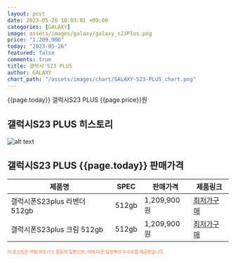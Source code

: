```yaml
---
layout: post
date: 2023-05-26 10:03:01 +09:00
categories: [GALAXY]
image: assets/images/galaxy/galaxy_s23Plus.png
price: "1,209,900"
today: "2023-05-26"
featured: false
comments: true
title: 갤럭시 S23 PLUS
author: GALAXY
chart_path: "/assets/images/chart/GALAXY-S23-PLUS_chart.png"
---
```


{{page.today}} 갤럭시S23 PLUS {{page.price}}원

## 갤럭시S23 PLUS 히스토리
![alt text]({{page.chart_path}} "갤럭시S23 히스토리")

## 갤럭시S23 PLUS {{page.today}} 판매가격
<main>
<table id="rwd-table-large">
  <thead>
    <tr>
      <th>제품명</th>
      <th>SPEC</th>
      <th>판매가격</th>
      <th>제품링크</th>
    </tr>
  </thead>
  <tbody><tr>
        <td>갤럭시폰S23plus 라벤더 512gb</td>
        <td>512gb</td>
        <td>1,209,900원</td>
        <td><a href='https://link.coupang.com/a/SHEmF' target='_blank'>최저가구매</a></td>
        </tr><tr>
        <td>갤럭시폰S23plus 크림 512gb</td>
        <td>512gb</td>
        <td>1,209,900원</td>
        <td><a href='https://link.coupang.com/a/SHEoX' target='_blank'>최저가구매</a></td>
        </tr></tbody>
</table>
</main>
<div style="color:#e56a2c;font-size: 0.7em;" >
이 포스팅은 쿠팡 파트너스 활동의 일환으로, 이에 따른 일정액의 수수료를 제공받습니다.
</div>
